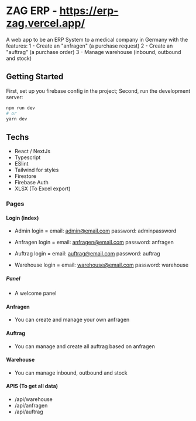# ZAG ERP - https://erp-zag.vercel.app/
A web app to be an ERP System to a medical company in Germany with the features:
1 - Create an "anfragen" (a purchase request)
2 - Create an "auftrag" (a purchase order)
3 - Manage warehouse (inbound, outbound and stock)

## Getting Started

First, set up you firebase config in the project;
Second, run the development server:

```bash
npm run dev
# or
yarn dev
```

## Techs
 - React / NextJs
 - Typescript
 - ESlint
 - Tailwind for styles
 - Firestore
 - Firebase Auth
 - XLSX (To Excel export)

### Pages
#### Login (index)
 - Admin login =
email: admin@email.com
password: adminpassword

 - Anfragen login = 
email: anfragen@email.com
password: anfragen

 - Auftrag login = 
email: auftrag@email.com
password: auftrag

 - Warehouse login = 
email: warehouse@email.com
password: warehouse

##### Panel
 - A welcome panel

#### Anfragen
 - You can create and manage your own anfragen

#### Auftrag
 - You can manage and create all auftrag based on anfragen
 
#### Warehouse
 - You can manage inbound, outbound and stock

#### APIS (To get all data)
 - /api/warehouse
 - /api/anfragen
 - /api/auftrag
